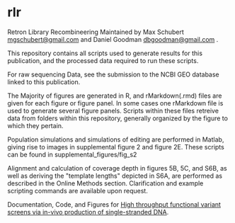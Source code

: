 # rlr
Retron Library Recombineering
Maintained by Max Schubert mgschubert@gmail.com and Daniel Goodman dbgoodman@gmail.com .

This repository contains all scripts used to generate results for this publication, and the processed data required to run these scripts.

For raw sequencing Data, see the submission to the NCBI GEO database linked to this publication.

The Majority of figures are generated in R, and rMarkdown(.rmd) files are given for each figure or figure panel. In some cases one rMarkdown file is used to generate several figure panels. Scripts within these files retreive data from folders within this repository, generally organized by the figure to which they pertain.

Population simulations and simulations of editing are performed in Matlab, giving rise to images in supplemental figure 2 and figure 2E. These scripts can be found in supplemental_figures/fig_s2

Alignment and calculation of coverage depth in figures 5B, 5C, and S6B, as well as deriving the "template lengths" depicted in S6A, are performed as described in the Online Methods section. Clarification and example scripting commands are available upon request.

Documentation, Code, and Figures for [High throughput functional variant screens via in-vivo production of single-stranded DNA](https://www.biorxiv.org/content/10.1101/2020.03.05.975441v1.full). 
